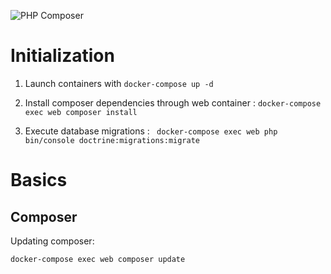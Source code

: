 ![PHP Composer](https://github.com/deveBrice/community-platform-JOB/workflows/PHP%20Composer/badge.svg)
# Initialization

1) Launch containers with  ``` docker-compose up -d ```

2) Install composer dependencies through web container :
 ``` docker-compose exec web composer install  ```
3) Execute database migrations :
 ``` docker-compose exec web php bin/console doctrine:migrations:migrate```

# Basics
## Composer

Updating composer:

``` docker-compose exec web composer update ```


 


